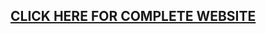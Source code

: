 
 ## <a href="https://rishabh2001-py.github.io/Restaurant-Site---Front-End--/index.html">CLICK HERE FOR COMPLETE WEBSITE</a>
 
 
